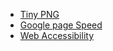 * [Tiny PNG](https://tinypng.com/)
* [Google page Speed](https://developers.google.com/speed/pagespeed/insights/)
* [Web Accessibility](http://wave.webaim.org/)